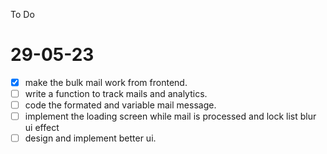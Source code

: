 To Do
# 29-05-23
- [x] make the bulk mail work from frontend.
- [ ] write a function to track mails and analytics.
- [ ] code the formated and variable mail message.
- [ ] implement the loading screen while mail is processed and lock list blur ui effect
- [ ] design and implement better ui.